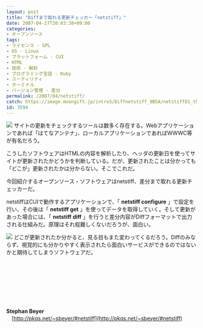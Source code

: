 ```yaml
---
layout: post
title: "Diffまで取れる更新チェッカー「netstiff」"
date: 2007-04-27T20:03:38+09:00
categories:
- オープンソース
tags: 
- ライセンス - GPL
- OS - Linux
- プラットフォーム - CUI
- HTML
- 技術 - 解析
- プログラミング言語 - Ruby
- ユーティリティ
- ターミナル
- バージョン管理 - 差分
permalink: /2007/04/netstiff/
catch: https://image.moongift.jp/intro3/Diffnetstiff_9B5A/netstiff01_thumb1.png
id: 3594
---
```

[![](https://image.moongift.jp/intro3/Diffnetstiff_9B5A/netstiff04_thumb2.png)](https://image.moongift.jp/intro3/Diffnetstiff_9B5A/netstiff044.png) サイトの更新をチェックするツールは数多く存在する。Webアプリケーションであれば「はてなアンテナ」、ローカルアプリケーションであればWWWC等が有名だろう。

 

こうしたソフトウェアはHTMLの内容を解析したり、ヘッダの更新日を使ってサイトが更新されたかどうかを判断している。だが、更新されたことは分かっても「どこが」更新されたかは分からない。そこでこれだ。

 

今回紹介するオープンソース・ソフトウェアはnetstiff、差分まで取れる更新チェッカーだ。

<!--more--> 

netstiffはCUIで動作するアプリケーションで、「 **netstiff configure** 」で設定を行い、その後は「 **netstiff get** 」を使ってデータを取得していく。そして更新があった場合には、「 **netstiff diff** 」を行うと差分内容がDiffフォーマットで出力される仕組みだ。原理はそれ程難しくないだろうが、面白い。

 

[![](https://image.moongift.jp/intro3/Diffnetstiff_9B5A/netstiff01_thumb1.png)](https://image.moongift.jp/intro3/Diffnetstiff_9B5A/netstiff013.png) どこが更新されたか分かると、見る目もまた変わってくるだろう。Diffのみならず、視覚的にも分かりやすく表示されたら面白いサービスができるのではないかと期待してしまうソフトウェアだ。

 

&nbsp;

 

&nbsp;

 

&nbsp;

 

&nbsp;

 

**Stephan Beyer**  
　[http://pkqs.net/~sbeyer/#netstiff](http://pkqs.net/~sbeyer/#netstiff)

